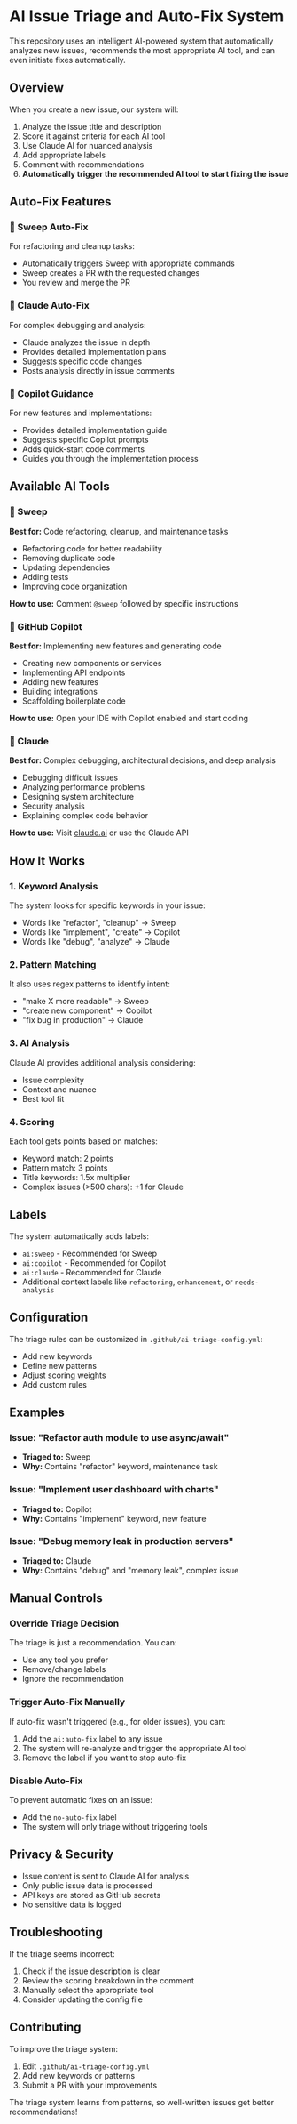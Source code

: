 # AI Issue Triage and Auto-Fix System

This repository uses an intelligent AI-powered system that automatically analyzes new issues, recommends the most appropriate AI tool, and can even initiate fixes automatically.

## Overview

When you create a new issue, our system will:
1. Analyze the issue title and description
2. Score it against criteria for each AI tool
3. Use Claude AI for nuanced analysis
4. Add appropriate labels
5. Comment with recommendations
6. **Automatically trigger the recommended AI tool to start fixing the issue**

## Auto-Fix Features

### 🧹 Sweep Auto-Fix
For refactoring and cleanup tasks:
- Automatically triggers Sweep with appropriate commands
- Sweep creates a PR with the requested changes
- You review and merge the PR

### 🧠 Claude Auto-Fix
For complex debugging and analysis:
- Claude analyzes the issue in depth
- Provides detailed implementation plans
- Suggests specific code changes
- Posts analysis directly in issue comments

### 🤖 Copilot Guidance
For new features and implementations:
- Provides detailed implementation guide
- Suggests specific Copilot prompts
- Adds quick-start code comments
- Guides you through the implementation process

## Available AI Tools

### 🧹 Sweep
**Best for:** Code refactoring, cleanup, and maintenance tasks
- Refactoring code for better readability
- Removing duplicate code
- Updating dependencies
- Adding tests
- Improving code organization

**How to use:** Comment `@sweep` followed by specific instructions

### 🤖 GitHub Copilot
**Best for:** Implementing new features and generating code
- Creating new components or services
- Implementing API endpoints
- Adding new features
- Building integrations
- Scaffolding boilerplate code

**How to use:** Open your IDE with Copilot enabled and start coding

### 🧠 Claude
**Best for:** Complex debugging, architectural decisions, and deep analysis
- Debugging difficult issues
- Analyzing performance problems
- Designing system architecture
- Security analysis
- Explaining complex code behavior

**How to use:** Visit [claude.ai](https://claude.ai) or use the Claude API

## How It Works

### 1. Keyword Analysis
The system looks for specific keywords in your issue:
- Words like "refactor", "cleanup" → Sweep
- Words like "implement", "create" → Copilot  
- Words like "debug", "analyze" → Claude

### 2. Pattern Matching
It also uses regex patterns to identify intent:
- "make X more readable" → Sweep
- "create new component" → Copilot
- "fix bug in production" → Claude

### 3. AI Analysis
Claude AI provides additional analysis considering:
- Issue complexity
- Context and nuance
- Best tool fit

### 4. Scoring
Each tool gets points based on matches:
- Keyword match: 2 points
- Pattern match: 3 points
- Title keywords: 1.5x multiplier
- Complex issues (>500 chars): +1 for Claude

## Labels

The system automatically adds labels:
- `ai:sweep` - Recommended for Sweep
- `ai:copilot` - Recommended for Copilot
- `ai:claude` - Recommended for Claude
- Additional context labels like `refactoring`, `enhancement`, or `needs-analysis`

## Configuration

The triage rules can be customized in `.github/ai-triage-config.yml`:
- Add new keywords
- Define new patterns
- Adjust scoring weights
- Add custom rules

## Examples

### Issue: "Refactor auth module to use async/await"
- **Triaged to:** Sweep
- **Why:** Contains "refactor" keyword, maintenance task

### Issue: "Implement user dashboard with charts"
- **Triaged to:** Copilot
- **Why:** Contains "implement" keyword, new feature

### Issue: "Debug memory leak in production servers"
- **Triaged to:** Claude
- **Why:** Contains "debug" and "memory leak", complex issue

## Manual Controls

### Override Triage Decision
The triage is just a recommendation. You can:
- Use any tool you prefer
- Remove/change labels
- Ignore the recommendation

### Trigger Auto-Fix Manually
If auto-fix wasn't triggered (e.g., for older issues), you can:
1. Add the `ai:auto-fix` label to any issue
2. The system will re-analyze and trigger the appropriate AI tool
3. Remove the label if you want to stop auto-fix

### Disable Auto-Fix
To prevent automatic fixes on an issue:
- Add the `no-auto-fix` label
- The system will only triage without triggering tools

## Privacy & Security

- Issue content is sent to Claude AI for analysis
- Only public issue data is processed
- API keys are stored as GitHub secrets
- No sensitive data is logged

## Troubleshooting

If the triage seems incorrect:
1. Check if the issue description is clear
2. Review the scoring breakdown in the comment
3. Manually select the appropriate tool
4. Consider updating the config file

## Contributing

To improve the triage system:
1. Edit `.github/ai-triage-config.yml` 
2. Add new keywords or patterns
3. Submit a PR with your improvements

The triage system learns from patterns, so well-written issues get better recommendations!